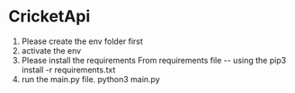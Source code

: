 # CricketApi

1. Please create the env folder first 
2. activate the env
3. Please install the requirements From requirements file -- using the 
  pip3 install -r requirements.txt
4. run the main.py file.
  python3 main.py
